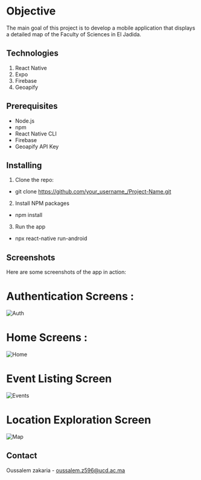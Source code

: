 # Objective

The main goal of this project is to develop a mobile application that displays a detailed map of the Faculty of Sciences in El Jadida.

## Technologies

1. React Native
2. Expo
3. Firebase
4. Geoapify

## Prerequisites

- Node.js
- npm
- React Native CLI
- Firebase
- Geoapify API Key

## Installing

1. Clone the repo:

- git clone https://github.com/your_username_/Project-Name.git

2. Install NPM packages

- npm install

3. Run the app

- npx react-native run-android

## Screenshots

Here are some screenshots of the app in action:
# Authentication Screens :
![Auth](https://github.com/user-attachments/assets/729f3750-5068-4b6f-9742-2e4e74914bc2)

# Home Screens :
![Home](https://github.com/user-attachments/assets/444029a2-8e4b-4c06-afc8-5cbb6cc4bc3c)

# Event Listing Screen
![Events](https://github.com/user-attachments/assets/a40ad00b-fe5f-4b31-95b6-cfe48779720b)

# Location Exploration Screen
![Map](https://github.com/user-attachments/assets/93224746-258d-49df-8356-fd146f3ac8e9)

## Contact

Oussalem zakaria - oussalem.z596@ucd.ac.ma
